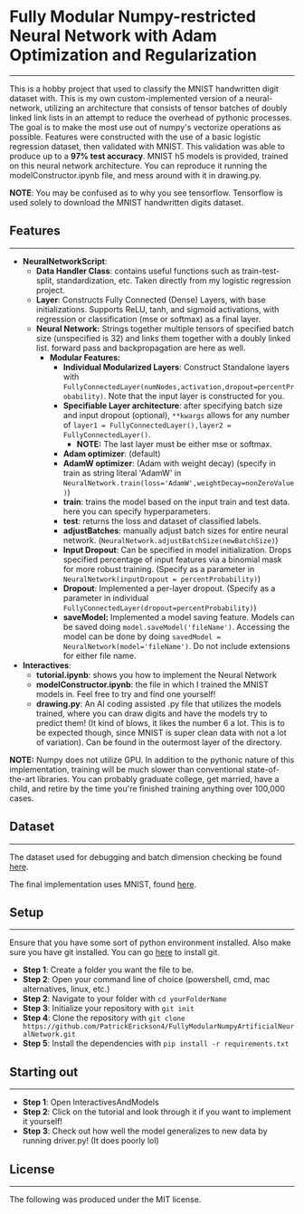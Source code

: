 # Fully Modular Numpy-restricted Neural Network with Adam Optimization and Regularization
---

This is a hobby project that used to classify the MNIST handwritten digit dataset with. This is my own custom-implemented version of a neural-network, utilizing an architecture that consists of tensor batches of doubly linked link lists in an attempt to reduce the overhead of pythonic processes. The goal is to make the most use out of numpy's vectorize operations as possible. Features were constructed with the use of a basic logistic regression dataset, then validated with MNIST. This validation was able to produce up to a **97% test accuracy**. MNIST h5 models is provided, trained on this neural network architecture. You can reproduce it running the modelConstructor.ipynb file, and mess around with it in drawing.py.


**NOTE**: You may be confused as to why you see tensorflow. Tensorflow is used solely to download the MNIST handwritten digits dataset.

## Features
---
  - **NeuralNetworkScript**:
    - **Data Handler Class**: contains useful functions such as train-test-split, standardization, etc. Taken directly from my logistic regression project.
    - **Layer**: Constructs Fully Connected (Dense) Layers, with base initializations. Supports ReLU, tanh, and sigmoid activations, with regression or classification (mse or softmax) as a final layer.
    - **Neural Network:** Strings together multiple tensors of specified batch size (unspecified is 32) and links them together with a doubly linked list. forward pass and backpropagation are here as well.
      - **Modular Features:** 
        - **Individual Modularized Layers**: Construct Standalone layers with ```FullyConnectedLayer(numNodes,activation,dropout=percentProbability)```. Note that the input layer is constructed for you.
        - **Specifiable Layer architecture**: after specifying batch size and input dropout (optional), ```**kwargs``` allows for any number of ```layer1 = FullyConnectedLayer(),layer2 = FullyConnectedLayer()```.   
          - **NOTE:** The last layer must be either mse or softmax.
        - **Adam optimizer**: (default)
        - **AdamW optimizer**: (Adam with weight decay) (specify in train as string literal 'AdamW' in ```NeuralNetwork.train(loss='AdamW',weightDecay=nonZeroValue)```)
        - **train**: trains the model based on the input train and test data. here you can specify hyperparameters.
        - **test**: returns the loss and dataset of classified labels.
        - **adjustBatches**: manually adjust batch sizes for entire neural network. (```NeuralNetwork.adjustBatchSize(newBatchSize)```)
        - **Input Dropout**: Can be specified in model initialization. Drops specified percentage of input features via a binomial mask for more robust training. (Specify as a parameter in ```NeuralNetwork(inputDropout = percentProbability)```)
        - **Dropout**: Implemented a per-layer dropout. (Specify as a parameter in individual ```FullyConnectedLayer(dropout=percentProbability)```)
        - **saveModel:** Implemented a model saving feature. Models can be saved doing ```model.saveModel('fileName')```. Accessing the model can be done by doing ```savedModel = NeuralNetwork(model='fileName')```. Do not include extensions for either file name.
  - **Interactives**:
    - **tutorial.ipynb**: shows you how to implement the Neural Network
    - **modelConstructor.ipynb**: the file in which I trained the MNIST models in. Feel free to try and find one yourself!
    - **drawing.py**: An AI coding assisted .py file that utilizes the models trained, where you can draw digits and have the models try to predict them! (It kind of blows, it likes the number 6 a lot. This is to be expected though, since MNIST is super clean data with not a lot of variation). Can be found in the outermost layer of the directory.



**NOTE:** Numpy does not utilize GPU. In addition to the pythonic nature of this implementation, training will be much slower than conventional state-of-the-art libraries. You can probably graduate college, get married, have a child, and retire by the time you're finished training anything over 100,000 cases.
## Dataset
---

The dataset used for debugging and batch dimension checking be found [here](https://www.kaggle.com/datasets/marshuu/breast-cancer).

The final implementation uses MNIST, found [here](http://yann.lecun.com/exdb/mnist/).

## Setup
---

Ensure that you have some sort of python environment installed. Also make sure you have git installed. You can go [here](https://git-scm.com/downloads/win) to install git.

  - **Step 1**: Create a folder you want the file to be.
  - **Step 2**: Open your command line of choice (powershell, cmd, mac alternatives, linux, etc.)
  - **Step 2**: Navigate to your folder with ```cd yourFolderName```
  - **Step 3**: Initialize your repository with ```git init```
  - **Step 4**: Clone the repository with ```git clone https://github.com/PatrickErickson4/FullyModularNumpyArtificialNeuralNetwork.git```
  - **Step 5**: Install the dependencies with ```pip install -r requirements.txt```

## Starting out
---
  - **Step 1**: Open InteractivesAndModels
  - **Step 2**: Click on the tutorial and look through it if you want to implement it yourself!
  - **Step 3**: Check out how well the model generalizes to new data by running driver.py! (It does poorly lol)

## License
---

The following was produced under the MIT license.